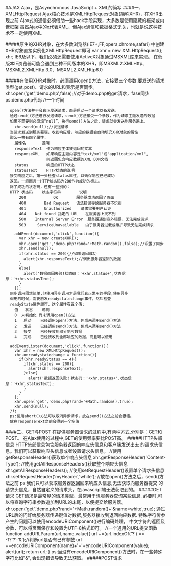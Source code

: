#AJAX
    Ajax，是Asynchronous JavaScript + XML的简写
####一、XMLHttpRequest
    Ajax核心技术是XMLHttpRequest对象(简称XHR)，在XHR出现之前
    Ajax式的通信必须借助一些hack手段实现，大多数是使用隐藏的框架或内嵌框架
    虽然Ajax中的x代表XML，但Ajax通信和数据格式无关，也就是说这种技术不一定使用XML

#####原生的XHR对象，在大多数浏览器(IE7+,FF,opera,chrome,safari)
    中创建XHR对象直接实例化XMLHttpRequest即可
      var xhr = new XMLHttpRequest();
      xhr;
    IE6及以下，我们必须还需要使用ActiveX对象通过MSXML库来实现。
    在低版本IE浏览器可能会遇到三种不同版本的XHR，即MSXML2.XMLHttp、
    MSXML2.XMLHttp.3.0、MSXML2.XMLHttp6.0
      <!-- 后续补上 -->


#####在使用XHR对象时，必须调用open()方法，它接受三个参数:要发送的请求类型(get,post)、请求的URL和表示是否同步。
      xhr.open('get','demo.php',false);//对于demo.php的get请求，fase同步
      ps:demo.php代码
      <?php echo Date('Y-m-d H:i:s')?>//一个时间

      open()方法并不会真正发送请求，而是启动一个请求以备发送。
      通过send()方法进行发送请求，send()方法接受一个参数，作为请求主题发送的数据
      如果不需要则必须填“null”，执行send()方法之后，请求就会发送到服务器上。
        xhr.send(null);//发送请求
      当请求发送到服务器端，收到响应后，响应的数据会自动填充XHR对象的属性
      那么一共有四个属性:
        属性名       说明
        responseText  作为响应主体被返回的文本
        responseXML   如果响应主题内容是"text/xml"或"application/xml",
                      则返回包含响应数据的XML DOM文档
        status        响应的HTTP状态
        statusText    HTTP状态的说明
      接受响应之后，第一步检查status属性，以确保响应已经成功
      返回。一般而言一HTTP状态码为200作为成功的标志。
      除了成功的状态码，还有一些别的：
      HTTP 状态码    状态字符串        说明
          200            OK        服务器成功返回了页面
          400        Bad Request   语法错误导致服务器不识别
          401        Unauthorized    请求需要用户认证
          404    Not found 指定的 URL   在服务器上找不到
          500    Internal Server Error  服务器遇到意外错误，无法完成请求
          503     ServiceUnavailable   由于服务器过载或维护导致无法完成请求

        addEvent(document,'click',function(){
          var xhr = new createXHR();
          xhr.open('get','demo.php?rand='+Math.random(),false);//设置了同步
          xhr.send(null);
          if(xhr.status == 200){//如果返回成功
            alert(xhr.responseText);//调出服务器返回的数据
          }  
          else{
            alert('数据返回失败!状态码：'+xhr.status+',状态信息：'+xhr.statusText);
          }
        });
      同步调用固然简单,但使用异步调用才是我们真正常用的手段,使用异步
      调用的时候，需要触发readystatechange事件，然后检查
      readyState属性即可，这个属性有五个值:
        值   状态    说明
        0  未初始化 尚未调用open()方法
        1   启动    已经调用open()方法，但尚未调用send()方法
        2   发送    已经调用send()方法，但尚未调用send()方法
        3   接受    已经接收到部分响应数据
        4   完成    已经接收到全部响应的数据，而且可以使用

      addEventLister(document,'click',function(){
        var xhr = new XMLHttpRequest();
        xhr.onreadystatechange = function(){
          if(xhr.readyStatus == 4){
            if(xhr.status == 200){
              alert(xhr.responseText);
            }else{
              alert('数据返回失败！状态码：'+xhr.status+',状态信息：'+xhr.statusText);
            }
          }
        };
        xhr.open('get','demo.php?rand='+Math.random(),true);
        xhr.send(null);  
      });
      ps:使用abort()方法可以取消异步请求，放在send()方法之前会报错。
      放在responseText之前会得到一个空值
####二、GET与POST
    在提供服务器请求的过程中,有两种方式,分别是：GET和POST。
    在Ajax使用的过程中,GET的使用频率要比POST高。
#####HTTP头部信息
    HTTP头部信息包含服务器返回的响应头信息和客户端发送出去
    的请求头信息。我们可以获取响应头信息或者设置请求头信息。
      //使用getResponseHeader()获取单个响应头信息
        xhr.getResponseHeader('Content-Type');
      //使用getAllResponseHeaders()获取整个响应头信息
        xhr.getAllResponseHeaders();
      //使用setRequestHeader()设置单个请求头信息
        xhr.setRequestHeader('myHeader','white');
        //放在open()方法之后，send()方法之前
    ps:我们只可以获取服务器返回回来响应头信息,无法获取向服务器提交
    的请求头信息，自然自定义的请求头，在javascript端无法获取到的。
#####GET请求
    GET请求是最常见的请求类型，最常用于想服务器查询某些信息.
    必要时,可以将查询字符串参数追加到URL的末尾，以便提交给服务器。
      xhr.open('get','demo.php?rand='+Math.random()+'&name=white',true);
    通过URL后的问好给服务器传递键值对数据,服务器接收到返回响应数据.
    特殊字符传参产生的问题可以使用encodeURIComponent()进行编码处理，
    中文字符的返回及参数，可以将页面保存和设置为UTF-8格式即可。
      //一个通用的URL提交函数
      function addURLParam(url,name,value){
        url +=(url.indexOf('?') == -1?'?':'&');//判断url是否有已有参数
        url +=encodeURIComponent(name)+'='+encodeURIComponent(value);
        alert(url);
        return url;
      }
    ps:当没有encodeURIComponent()方法时，在一些特殊字符比如"&",
    会出现错误导致无法获取。
#####POST请求






